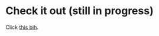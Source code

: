 # Check it out (still in progress)

Click [this bih](https://66b19d3344380f6a1443fc73--magnificent-nasturtium-8fb2b5.netlify.app/).
